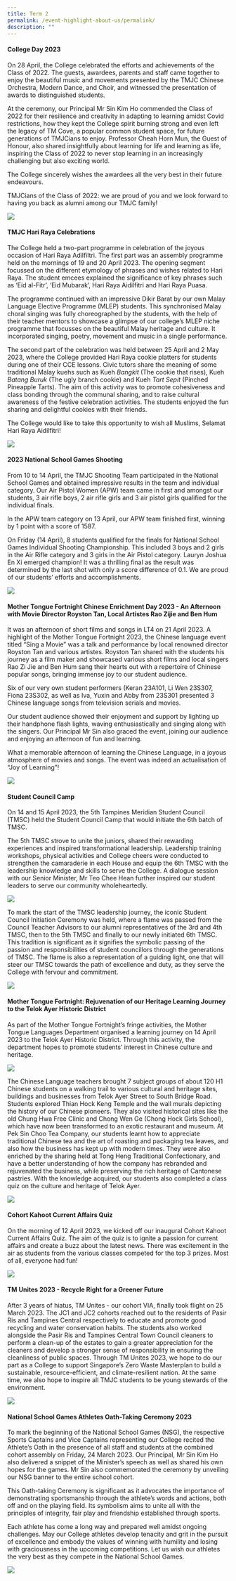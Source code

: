 ```yaml
---
title: Term 2
permalink: /event-highlight-about-us/permalink/
description: ""
---
```

#### College Day 2023

On 28 April, the College celebrated the efforts and achievements of the Class of 2022. The guests, awardees, parents and staff came together to enjoy the beautiful music and movements presented by the TMJC Chinese Orchestra, Modern Dance, and Choir, and witnessed the presentation of awards to distinguished students.

At the ceremony, our Principal Mr Sin Kim Ho commended the Class of 2022 for their resilience and creativity in adapting to learning amidst Covid restrictions, how they kept the College spirit burning strong and even left the legacy of TM Cove, a popular common student space, for future generations of TMJCians to enjoy. Professor Cheah Horn Mun, the Guest of Honour, also shared insightfully about learning for life and learning as life, inspiring the Class of 2022 to never stop learning in an increasingly challenging but also exciting world. 

The College sincerely wishes the awardees all the very best in their future endeavours.

TMJCians of the Class of 2022: we are proud of you and we look forward to having you back as alumni among our TMJC family!

![](/images/Event%20Highlights/2023/Term%202/College%20Day/2023-t2-events-collegeday_01.jpg)

#### TMJC Hari Raya Celebrations

The College held a two-part programme in celebration of the joyous occasion of Hari Raya Adilfiltri. The first part was an assembly programme held on the mornings of 19 and 20 April 2023. The opening segment focussed on the different etymology of phrases and wishes related to Hari Raya. The student emcees explained the significance of key phrases such as ‘Eid al-Fitr’, ‘Eid Mubarak’, Hari Raya Aidilfitri and Hari Raya Puasa. 

The programme continued with an impressive Dikir Barat by our own Malay Language Elective Programme (MLEP) students. This synchronised Malay choral singing was fully choreographed by the students, with the help of their teacher mentors to showcase a glimpse of our college’s MLEP niche programme that focusses on the beautiful Malay heritage and culture. It incorporated singing, poetry, movement and music in a single performance.

The second part of the celebration was held between 25 April and 2 May 2023, where the College provided Hari Raya cookie platters for students during one of their CCE lessons. Civic tutors share the meaning of some traditional Malay kuehs such as Kueh *Bangkit* (The cookie that rises), Kueh *Batang Buruk* (The ugly branch cookie) and Kueh *Tart Sepit* (Pinched Pineapple Tarts). The aim of this activity was to promote cohesiveness and class bonding through the communal sharing, and to raise cultural awareness of the festive celebration activities. The students enjoyed the fun sharing and delightful cookies with their friends. 

The College would like to take this opportunity to wish all Muslims, Selamat Hari Raya Aidilfitri!

![](/images/Event%20Highlights/2023/Term%202/Hari%20Raya%20Celebrations/2023-t2-events-harirayacelebrations_01.jpg)


#### 2023 National School Games Shooting 

From 10 to 14 April, the TMJC Shooting Team participated in the National School Games and obtained impressive results in the team and individual category. Our Air Pistol Women (APW) team came in first and amongst our students, 3 air rifle boys, 2 air rifle girls and 3 air pistol girls qualified for the individual finals. 

In the APW team category on 13  April, our APW team finished first, winning by 1 point with a score of 1587. 

On Friday (14 April), 8 students qualified for the finals for National School Games Individual Shooting Championship. This included 3 boys and 2 girls in the Air Rifle category and 3 girls in the Air Pistol category.  Lauryn Joshua En Xi emerged champion! It was a thrilling final as the result was determined by the last shot with only a score difference of 0.1. We are proud of our students’ efforts and accomplishments. 

![](/images/Event%20Highlights/2023/Term%202/CCA%20Shooting/2023-t2-events-ccashooting_01.jpg)

#### Mother Tongue Fortnight Chinese Enrichment Day 2023 - An Afternoon with Movie Director Royston Tan, Local Artistes Rao Zijie and Ben Hum

It was an afternoon of short films and songs in LT4 on 21 April 2023. A highlight of the Mother Tongue Fortnight 2023, the Chinese language event titled “Sing a Movie” was a talk and performance by local renowned director Royston Tan and various artistes. Royston Tan shared with the students his journey as a film maker and showcased various short films and local singers Rao Zi Jie and Ben Hum sang their hearts out with a repertoire of Chinese popular songs, bringing immense joy to our student audience.

Six of our very own student performers (Keran 23A101, Li Wen 23S307, Fiona 23S302, as well as Iva, Yuxin and Abby from 23S301 presented 3 Chinese language songs from television serials and movies. 

Our student audience showed their enjoyment and support by lighting up their handphone flash lights, waving enthusiastically and singing along with the singers. Our Principal Mr Sin also graced the event, joining our audience and enjoying an afternoon of fun and learning.

What a memorable afternoon of learning the Chinese Language, in a joyous atmosphere of movies and songs. The event was indeed an actualisation of “Joy of Learning”!

![](/images/Event%20Highlights/2023/Term%202/CL%20Enrichment%20Day/2023-t2-events-clenrichmentday_01.jpg)

#### Student Council Camp

On 14 and 15 April 2023, the 5th Tampines Meridian Student Council (TMSC) held the Student Council Camp that would initiate the 6th batch of TMSC.

The 5th TMSC strove to unite the juniors, shared their rewarding experiences and inspired transformational leadership. Leadership training workshops, physical activities and College cheers were conducted to strengthen the camaraderie in each House and equip the 6th TMSC with the leadership knowledge and skills to serve the College. A dialogue session with our Senior Minister, Mr Teo Chee Hean further inspired our student leaders to serve our community wholeheartedly.

![](/images/Event%20Highlights/2023/Term%202/Student%20Council%20Camp/2023-t2-events-studentcouncilcamp_01.jpg)

To mark the start of the TMSC leadership journey, the iconic Student Council Initiation Ceremony was held, where a flame was passed from the Council Teacher Advisors to our alumni representatives of the 3rd and 4th TMSC, then to the 5th TMSC and finally to our newly initiated 6th TMSC. This tradition is significant as it signifies the symbolic passing of the passion and responsibilities of student councillors through the generations of TMSC. The flame is also a representation of a guiding light, one that will steer our TMSC towards the path of excellence and duty, as they serve the College with fervour and commitment.

![](/images/Event%20Highlights/2023/Term%202/Student%20Council%20Camp/2023-t2-events-studentcouncilcamp_02.jpg)

#### Mother Tongue Fortnight: Rejuvenation of our Heritage Learning Journey to the Telok Ayer Historic District 

As part of the Mother Tongue Fortnight’s fringe activities, the Mother Tongue Languages Department organised a learning journey on 14 April 2023 to the Telok Ayer Historic District. Through this activity, the department hopes to promote students’ interest in Chinese culture and heritage.

![](/images/Event%20Highlights/2023/Term%202/CL%20Learning%20Journey/2023-t2-events-cllj_01.jpg)

The Chinese Language teachers brought 7 subject groups of about 120 H1 Chinese students on a walking trail to various cultural and heritage sites, buildings and businesses from Telok Ayer Street to South Bridge Road. Students explored Thian Hock Keng Temple and the wall murals depicting the history of our Chinese pioneers. They also visited historical sites like the old Chung Hwa Free Clinic and Chong Wen Ge (Chong Hock Girls School), which have now been transformed to an exotic restaurant and museum. At Pek Sin Choo Tea Company, our students learnt how to appreciate traditional Chinese tea and the art of roasting and packaging tea leaves, and also how the business has kept up with modern times. They were also enriched by the sharing held at Tong Heng Traditional Confectionary, and have a better understanding of how the company has rebranded and rejuvenated the business, while preserving the rich heritage of Cantonese pastries. With the knowledge acquired, our students also completed a class quiz on the culture and heritage of Telok Ayer. 

![](/images/Event%20Highlights/2023/Term%202/CL%20Learning%20Journey/2023-t2-events-cllj_02.jpg)

#### Cohort Kahoot Current Affairs Quiz

On the morning of 12 April 2023, we kicked off our inaugural Cohort Kahoot Current Affairs Quiz. The aim of the quiz is to ignite a passion for current affairs and create a buzz about the latest news. There was excitement in the air as students from the various classes competed for the top 3 prizes. Most of all, everyone had fun!

![](/images/Event%20Highlights/2023/Term%202/Cohort%20Kahoot/2023-t2-events-kahoot_01.jpg)

#### TM Unites 2023 - Recycle Right for a Greener Future

After 3 years of hiatus, TM Unites - our cohort VIA, finally took flight on 25 March 2023. The JC1 and JC2 cohorts reached out to the residents of Pasir Ris and Tampines Central respectively to educate and promote good recycling and water conservation habits. The students also worked alongside the Pasir Ris and Tampines Central Town Council cleaners to perform a clean-up of the estates to gain a greater appreciation for the cleaners and develop a stronger sense of responsibility in ensuring the cleanliness of public spaces. Through TM Unites 2023, we hope to do our part as a College to support Singapore’s Zero Waste Masterplan to build a sustainable, resource-efficient, and climate-resilient nation. At the same time, we also hope to inspire all TMJC students to be young stewards of the environment.

![](/images/Event%20Highlights/2023/Term%202/Cohort%20VIA%20TM%20Unites/2023-T2-Events-TMUnites_01.jpg)

#### National School Games Athletes Oath-Taking Ceremony 2023

To mark the beginning of the National School Games (NSG), the respective Sports Captains and Vice Captains representing our College recited the Athlete’s Oath in the presence of all staff and students at the combined cohort assembly on Friday, 24 March 2023. Our Principal, Mr Sin Kim Ho also delivered a snippet of the Minister’s speech as well as shared his own hopes for the games. Mr Sin also commemorated the ceremony by unveiling our NSG banner to the entire school cohort.

This Oath-taking Ceremony is significant as it advocates the importance of demonstrating sportsmanship through the athlete’s words and actions, both off and on the playing field. Its symbolism aims to unite all with the principles of integrity, fair play and friendship established through sports. 

Each athlete has come a long way and prepared well amidst ongoing challenges. May our College athletes develop tenacity and grit in the pursuit of excellence and embody the values of winning with humility and losing with graciousness in the upcoming competitions. Let us wish our athletes the very best as they compete in the National School Games.

![](/images/Event%20Highlights/2023/Term%202/Oath%20Taking/2023-T2-Events-OathTaking_01.jpg)